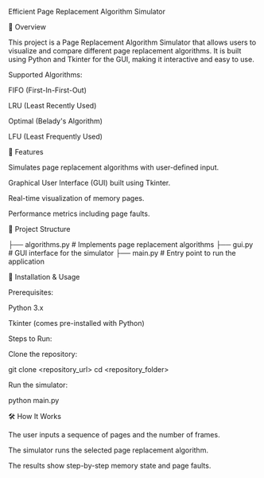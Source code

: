 Efficient Page Replacement Algorithm Simulator

📌 Overview

This project is a Page Replacement Algorithm Simulator that allows users to visualize and compare different page replacement algorithms. It is built using Python and Tkinter for the GUI, making it interactive and easy to use.

Supported Algorithms:

FIFO (First-In-First-Out)

LRU (Least Recently Used)

Optimal (Belady's Algorithm)

LFU (Least Frequently Used)

🎯 Features

Simulates page replacement algorithms with user-defined input.

Graphical User Interface (GUI) built using Tkinter.

Real-time visualization of memory pages.

Performance metrics including page faults.

📂 Project Structure

├── algorithms.py  # Implements page replacement algorithms
├── gui.py         # GUI interface for the simulator
├── main.py        # Entry point to run the application

🔧 Installation & Usage

Prerequisites:

Python 3.x

Tkinter (comes pre-installed with Python)

Steps to Run:

Clone the repository:

git clone <repository_url>
cd <repository_folder>

Run the simulator:

python main.py

🛠 How It Works

The user inputs a sequence of pages and the number of frames.

The simulator runs the selected page replacement algorithm.

The results show step-by-step memory state and page faults.
